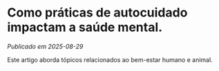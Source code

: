 # Como práticas de autocuidado impactam a saúde mental.

*Publicado em 2025-08-29*

Este artigo aborda tópicos relacionados ao bem-estar humano e animal.
